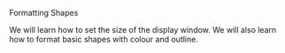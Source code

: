 Formatting Shapes

We will learn how to set the size of the display window.  We will also learn how to format basic shapes with colour and outline.